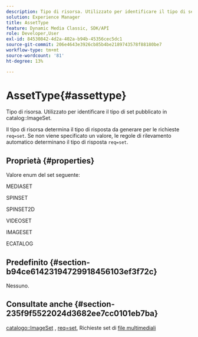 ```yaml
---
description: Tipo di risorsa. Utilizzato per identificare il tipo di set pubblicato nel catalogo ImageSet.
solution: Experience Manager
title: AssetType
feature: Dynamic Media Classic, SDK/API
role: Developer,User
exl-id: 84530842-4d2a-402a-b94b-45356cec5dc1
source-git-commit: 206e4643e3926cb85b4be2189743578f88180be7
workflow-type: tm+mt
source-wordcount: '81'
ht-degree: 13%

---
```


# AssetType{#assettype}

Tipo di risorsa. Utilizzato per identificare il tipo di set pubblicato in catalog::ImageSet.

Il tipo di risorsa determina il tipo di risposta da generare per le richieste `req=set`. Se non viene specificato un valore, le regole di rilevamento automatico determinano il tipo di risposta `req=set`.

## Proprietà {#properties}

Valore enum del set seguente:

MEDIASET

SPINSET

SPINSET2D

VIDEOSET

IMAGESET

ECATALOG

## Predefinito {#section-b94ce61423194729918456103ef3f72c}

Nessuno.

## Consultate anche {#section-235f9f5522024d3682ee7cc0101eb7ba}

[catalogo::ImageSet](../../../../../../is-api/image-catalog/image-serving-api-ref/c-image-catalog-reference/c-image-svg-data-reference/c-image-data-reference/r-imageset-cat.md#reference-4764d347afd64afdaede9a74c7565256) ,  [req=set](/help/aem-is-ir-api/is-api/http-ref/image-serving-api-ref/c-http-protocol-reference/c-command-reference/r-req/r-req.md), Richieste set di  [file multimediali](/help/aem-is-ir-api/is-api/http-ref/image-serving-api-ref/c-http-protocol-reference/c-syntax-and-features/r-media-set-requests.md)
